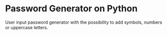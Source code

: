 # Password Generator on Python

User input password generator with the possibility to add symbols, numbers or uppercase letters.